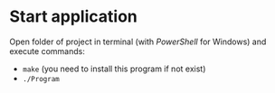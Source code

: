 # Start application
Open folder of project in terminal (with *PowerShell* for Windows) and execute commands:
- `make` (you need to install this program if not exist)
- `./Program`